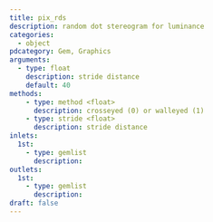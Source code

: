```yaml
---
title: pix_rds
description: random dot stereogram for luminance
categories:
  - object
pdcategory: Gem, Graphics
arguments:
  - type: float
    description: stride distance
    default: 40
methods:
    - type: method <float>
      description: crosseyed (0) or walleyed (1)
    - type: stride <float>
      description: stride distance
inlets:
  1st:
    - type: gemlist
      description:
outlets:
  1st:
    - type: gemlist
      description:
draft: false
---
```

